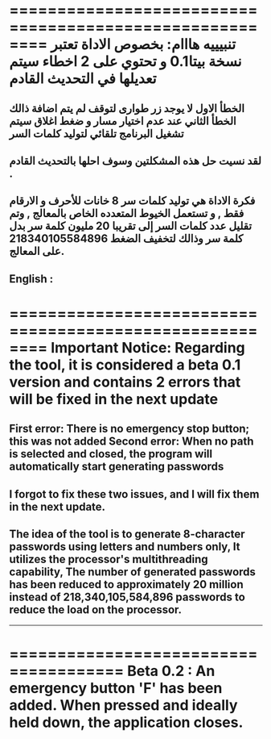========================================================
تنبيييه هااام:
 بخصوص الاداة تعتبر نسخة بيتا0.1 و تحتوي على 2 اخطاء سيتم تعديلها في التحديث القادم
===================================================
الخطأ الاول لا يوجد زر طوارى لتوقف لم يتم اضافة ذالك
الخطأ الثاني عند عدم اختيار مسار و ضغط اغلاق سيتم تشغيل البرنامج تلقائي لتوليد كلمات السر 
------------------------------------------------------------
لقد نسيت حل هذه المشكلتين وسوف احلها بالتحديث القادم .
---------------------------------------------------------
فكرة الاداة هي توليد كلمات سر 8 خانات للأحرف و الارقام فقط ,
و تستعمل الخيوط المتعدده الخاص بالمعالج , 
وتم تقليل عدد كلمات السر إلى تقريبا 20 مليون كلمة سر بدل  
218340105584896 كلمة سر 
وذالك لتخفيف الضغط على المعالج.
------------------------------------------------------------------------
English : 
------------------
========================================================
Important Notice:
Regarding the tool, it is considered a beta 0.1 version and contains 2 errors that will be fixed in the next update
========================================================
First error: There is no emergency stop button; this was not added
Second error: When no path is selected and closed, the program will automatically start generating passwords
------------------------------------------------------------
I forgot to fix these two issues, and I will fix them in the next update.
---------------------------------------------------------
The idea of the tool is to generate 8-character passwords using letters and numbers only,
It utilizes the processor's multithreading capability,
The number of generated passwords has been reduced to approximately 20 million instead of 
218,340,105,584,896 passwords 
to reduce the load on the processor.
------------------------------------------------------------------------
--------------------------------------------------------
======================================
Beta 0.2 : 
An emergency button 'F' has been added. When pressed and ideally held down, the application closes.
===============================================================
